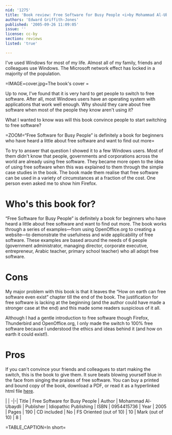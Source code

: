 ```yaml
---
nid: '1275'
title: 'Book review: Free Software for Busy People <i>by Mohammad Al-Ubaydli</i>'
authors: 'Edward Griffith-Jones'
published: '2005-09-26 11:09:05'
issue: ''
license: cc-by
section: reviews
listed: 'true'

---
```

I've used Windows for most of my life. Almost all of my family, friends and colleagues use Windows. The Microsoft network effect has locked in a majority of the population. 


=IMAGE=cover.jpg=The book's cover =

Up to now, I've found that it is very hard to get people to switch to free software. After all, most Windows users have an operating system with applications that work well enough. Why should they care about free software when most of the people they know aren't using it?

What I wanted to know was will this book convince people to start switching to free software?


=ZOOM=“Free Software for Busy People” is definitely a book for beginners who have heard a little about free software and want to find out more=

To try to answer that question I showed it to a few Windows users. Most of them didn't know that people, governments and corporations across the world are already using free software. They became more open to the idea of using free software when this was explained to them through the simple case studies in the book. The book made them realise that free software can be used in a variety of circumstances at a fraction of the cost. One person even asked me to show him Firefox.


# Who's this book for?

“Free Software for Busy People” is definitely a book for beginners who have heard a little about free software and want to find out more. The book works through a series of examples—from using OpenOffice.org to creating a website—to demonstrate the usefulness and wide applicability of free software. These examples are based around the needs of 6 people (government administrator, managing director, corporate executive, entrepreneur, Arabic teacher, primary school teacher) who all adopt free software.


# Cons

My major problem with this book is that it leaves the “How on earth can free software even exist” chapter till the end of the book. The justification for free software is lacking at the beginning (and the author could have made a stronger case at the end) and this made some readers suspicious of it all.

Although I had a gentle introduction to free software though Firefox, Thunderbird and OpenOffice.org, I only made the switch to 100% free software because I understood the ethics and ideas behind it (and how on earth it could exist!).


# Pros

If you can't convince your friends and colleagues to start making the switch, this is the book to give them. It sure beats blowing yourself blue in the face from singing the praises of free software. You can buy a printed and bound copy of the book, download a PDF, or read it as a hyperlinked html file [here](http://www.freedomsoftware.info).


 | |
-|-|
Title | Free Software for Busy People | 
Author | Mohammad Al-Ubaydli | 
Publisher | Idiopathic Publishing | 
ISBN | 0954415736 | 
Year | 2005 | 
Pages | 190 | 
CD included | No | 
FS Oriented (out of 10) | 10 | 
Mark (out of 10) | 8 | 

=TABLE_CAPTION=In short=

